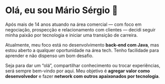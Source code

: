 # Olá, eu sou Mário Sérgio 👋

Após mais de 14 anos atuando na área comercial — com foco em negociação, prospecção e relacionamento com clientes — decidi seguir minha paixão por tecnologia e iniciar uma transição de carreira.

Atualmente, meu foco está no desenvolvimento **back-end com Java**, mas estou aberto a qualquer oportunidade na área tech. Tenho facilidade para aprender e não dispenso um bom desafio.

Seja para dar um “olá”, compartilhar conhecimento ou trocar experiências, será sempre bem-vindo por aqui. Meu objetivo é **agregar valor como desenvolvedor** e fazer **network com outros apaixonados por tecnologia**.
